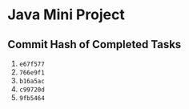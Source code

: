 # Java Mini Project

## Commit Hash of Completed Tasks
1. `e67f577`
2. `766e9f1`
3. `b16a5ac`
4. `c99720d`
5. `9fb5464`
